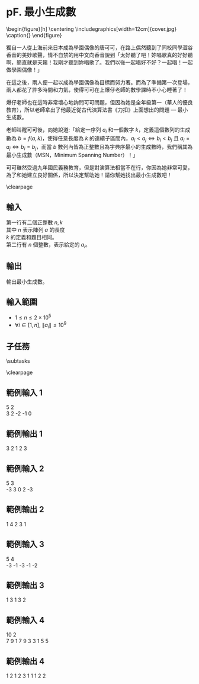 # pF. 最小生成數

\begin{figure}[h]
\centering
\includegraphics[width=12cm]{cover.jpg}
\caption{}
\end{figure}

獨自一人從上海前來日本成為學園偶像的唐可可，在路上偶然聽到了同校同學澀谷香音的美妙歌聲，情不自禁的用中文向香音說到「太好聽了吧！妳唱歌真的好好聽啊，簡直就是天籟！我剛才聽到妳唱歌了。我們以後⼀起唱好不好？⼀起唱！⼀起做學園偶像！」

在這之後，兩人便一起以成為學園偶像為目標而努力著。而為了準備第一次登場，兩人都花了許多時間和力氣，使得可可在上爆仔老師的數學課時不小心睡著了！

爆仔老師也在這時非常壞心地詢問可可問題，但因為她是全年級第一（華人的優良教育），所以老師拿出了他最近從古代演算法書《力扣》上面想出的問題 — 最小生成數。

老師叫醒可可後，向她說道:「給定一序列 $a_i$ 和一個數字 $k$，定義這個數列的生成數為 $b = f(a, k)$，使得任意長度為 $k$ 的連續子區間內，$a_i < a_j \iff b_i < b_j$ 且 $a_i = a_j \iff b_i = b_j$，而當 $b$ 數列內皆為正整數且為字典序最小的生成數時，我們稱其為最小生成數（MSN，Minimum Spanning Number）！」

可可雖然受過九年國民義務教育，但是對演算法相當不在行，你因為她非常可愛，為了和她建立良好關係，所以決定幫助她！請你幫她找出最小生成數吧！

\clearpage

## 輸入
第一行有二個正整數 $n, k$  
其中 $n$ 表示陣列 $a$ 的長度  
$k$ 的定義和題目相同。  
第二行有 $n$ 個整數，表示給定的 $a_i$。  

## 輸出
輸出最小生成數。  

## 輸入範圍
- $1 \le n \le 2 \times 10^5$
- $\forall i \in [1, n], \ \|a_i\| \le 10^9$

## 子任務
\subtasks

\clearpage

## 範例輸入 1
5 2\
3 2 -2 -1 0

## 範例輸出 1
3 2 1 2 3 


## 範例輸入 2
5 3\
-3 3 0 2 -3

## 範例輸出 2
1 4 2 3 1 

## 範例輸入 3
5 4\
-3 -1 -3 -1 -2

## 範例輸出 3
1 3 1 3 2 

## 範例輸入 4
10 2\
7 9 1 7 9 3 3 1 5 5

## 範例輸出 4
1 2 1 2 3 1 1 1 2 2
